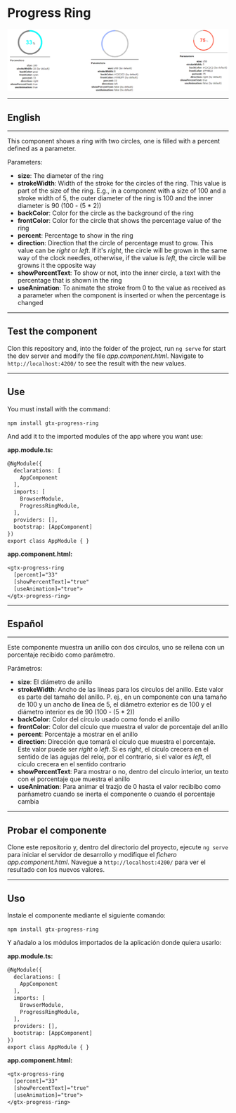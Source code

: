 # Progress Ring

![Example image](./example.png)

---
## English
---

This component shows a ring with two circles, one is filled with a percent defined as a parameter.

Parameters:

* **size**: The diameter of the ring
* **strokeWidth**: Width of the stroke for the circles of the ring. This value is part of the size of the ring. E.g., in a component with a size of 100 and a stroke width of 5, the outer diameter of the ring is 100 and the inner diameter is 90 (100 - (5 * 2))
* **backColor**: Color for the circle as the background of the ring
* **frontColor**: Color for the circle that shows the percentage value of the ring
* **percent**: Percentage to show in the ring
* **direction**: Direction that the circle of percentage must to grow. This value can be *right* or *left*. If it's *right*, the circle will be grown in the same way of the clock needles, otherwise, if the value is *left*, the circle will be growns it the opposite way
* **showPercentText**: To show or not, into the inner circle, a text with the percentage that is shown in the ring
* **useAnimation**: To animate the stroke from 0 to the value as received as a parameter when the component is inserted or when the percentage is changed

---

## Test the component

Clon this repository and, into the folder of the project, run `ng serve` for start the dev server and modify the file *app.component.html*. Navigate to `http://localhost:4200/` to see the result with the new values.

---
  
## Use

You must install with the command:

`npm install gtx-progress-ring`

And add it to the imported modules of the app where you want use:

**app.module.ts:**
```
@NgModule({
  declarations: [
    AppComponent
  ],
  imports: [
    BrowserModule,
    ProgressRingModule,
  ],
  providers: [],
  bootstrap: [AppComponent]
})
export class AppModule { }
```
**app.component.html:**

```
<gtx-progress-ring
  [percent]="33"
  [showPercentText]="true"
  [useAnimation]="true">
</gtx-progress-ring>
```
---
## Español
---

Este componente muestra un anillo con dos circulos, uno se rellena con un porcentaje recibido como parámetro.

Parámetros:

* **size**: El diámetro de anillo
* **strokeWidth**: Ancho de las líneas para los circulos del anillo. Este valor es parte del tamaño del anillo. P. ej., en un componente con una tamaño de 100 y un ancho de línea de 5, el diámetro exterior es de 100 y el diámetro interior es de 90 (100 - (5 * 2))
* **backColor**: Color del círculo usado como fondo el anillo
* **frontColor**: Color del cículo que muestra el valor de porcentaje del anillo
* **percent**: Porcentaje a mostrar en el anillo
* **direction**: Dirección que tomará el cículo que muestra el porcentaje. Este valor puede ser *right* o *left*. Si es *right*, el cículo crecera en el sentido de las agujas del reloj, por el contrario, si el valor es *left*, el cículo crecera en el sentido contrario
* **showPercentText**: Para mostrar o no, dentro del círculo interior, un texto con el porcentaje que muestra el anillo
* **useAnimation**: Para animar el trazjo de 0 hasta el valor recibibo como parñametro cuando se inerta el componente o cuando el porcentaje cambia

---

## Probar el componente

Clone este repositorio y, dentro del directorio del proyecto, ejecute `ng serve` para iniciar el servidor de desarrollo y modifique el *fichero app.component.html*. Navegue a `http://localhost:4200/` para ver el resultado con los nuevos valores.

---

## Uso

Instale el componente mediante el siguiente comando:

`npm install gtx-progress-ring`

Y añadalo a los módulos importados de la aplicación donde quiera usarlo:

**app.module.ts:**
```
@NgModule({
  declarations: [
    AppComponent
  ],
  imports: [
    BrowserModule,
    ProgressRingModule,
  ],
  providers: [],
  bootstrap: [AppComponent]
})
export class AppModule { }
```
**app.component.html:**

```
<gtx-progress-ring
  [percent]="33"
  [showPercentText]="true"
  [useAnimation]="true">
</gtx-progress-ring>
```
